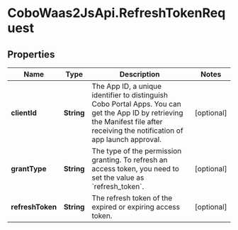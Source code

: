 # CoboWaas2JsApi.RefreshTokenRequest

## Properties

Name | Type | Description | Notes
------------ | ------------- | ------------- | -------------
**clientId** | **String** | The App ID, a unique identifier to distinguish Cobo Portal Apps. You can get the App ID by retrieving the Manifest file after receiving the notification of app launch approval. | [optional] 
**grantType** | **String** | The type of the permission granting. To refresh an access token, you need to set the value as &#x60;refresh_token&#x60;. | [optional] 
**refreshToken** | **String** | The refresh token of the expired or expiring access token. | [optional] 


